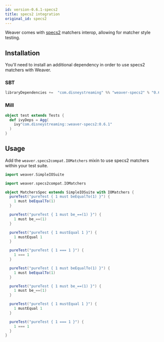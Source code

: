 ```yaml
---
id: version-0.6.1-specs2
title: specs2 integration
original_id: specs2
---
```


Weaver comes with [specs2](http://specs2.org/) matchers interop, allowing for matcher style testing.

## Installation

You'll need to install an additional dependency in order to use specs2 matchers with Weaver.

### SBT
```scala
libraryDependencies +=  "com.disneystreaming" %% "weaver-specs2" % "0.6.1" % Test
```

### Mill
```scala
object test extends Tests {
  def ivyDeps = Agg(
    ivy"com.disneystreaming::weaver-specs2:0.6.1"
  )
}
```

## Usage

Add the `weaver.specs2compat.IOMatchers` mixin to use specs2 matchers within your test suite.

```scala
import weaver.SimpleIOSuite

import weaver.specs2compat.IOMatchers

object MatchersSpec extends SimpleIOSuite with IOMatchers {
  pureTest("pureTest { 1 must beEqualTo(1) }") {
    1 must beEqualTo(1)
  }

  pureTest("pureTest { 1 must be_==(1) }") {
    1 must be_==(1)
  }

  pureTest("pureTest { 1 mustEqual 1 }") {
    1 mustEqual 1
  }

  pureTest("pureTest { 1 === 1 }") {
    1 === 1
  }

  pureTest("pureTest { 1 must beEqualTo(1) }") {
    1 must beEqualTo(1)
  }

  pureTest("pureTest { 1 must be_==(1) }") {
    1 must be_==(1)
  }

  pureTest("pureTest { 1 mustEqual 1 }") {
    1 mustEqual 1
  }

  pureTest("pureTest { 1 === 1 }") {
    1 === 1
  }
}
```

